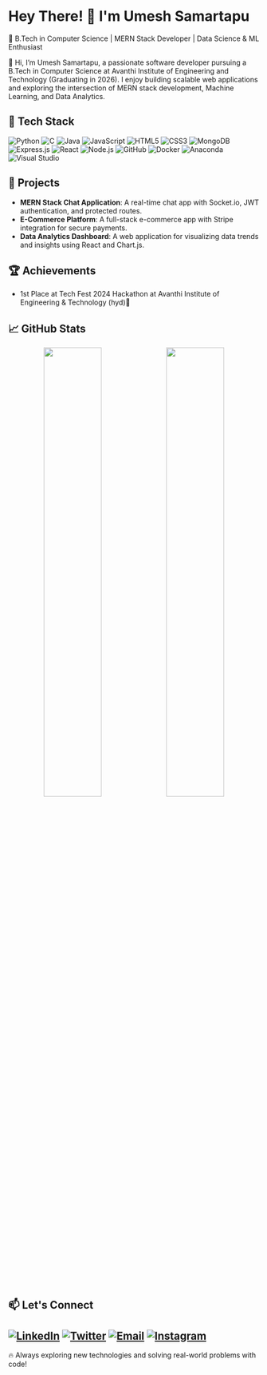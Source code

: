 # Hey There! 👋 I'm Umesh Samartapu

🚀 B.Tech in Computer Science | MERN Stack Developer | Data Science & ML Enthusiast

👋 Hi, I’m Umesh Samartapu, a passionate software developer pursuing a B.Tech in Computer Science at Avanthi Institute of Engineering and Technology (Graduating in 2026). I enjoy building scalable web applications and exploring the intersection of MERN stack development, Machine Learning, and Data Analytics.

## 🔧 Tech Stack

![Python](https://img.shields.io/badge/-Python-3776AB?style=flat-square&logo=python&logoColor=white)
![C](https://img.shields.io/badge/-C-A8B400?style=flat-square&logo=c&logoColor=white)
![Java](https://img.shields.io/badge/-Java-007396?style=flat-square&logo=java&logoColor=white)
![JavaScript](https://img.shields.io/badge/-JavaScript-F7DF1E?style=flat-square&logo=javascript&logoColor=black)
![HTML5](https://img.shields.io/badge/-HTML5-E34F26?style=flat-square&logo=html5&logoColor=white)
![CSS3](https://img.shields.io/badge/-CSS3-1572B6?style=flat-square&logo=css3&logoColor=white)
![MongoDB](https://img.shields.io/badge/-MongoDB-47A248?style=flat-square&logo=mongodb&logoColor=white)
![Express.js](https://img.shields.io/badge/-Express.js-000000?style=flat-square&logo=express&logoColor=white)
![React](https://img.shields.io/badge/-React-61DAFB?style=flat-square&logo=react&logoColor=black)
![Node.js](https://img.shields.io/badge/-Node.js-339933?style=flat-square&logo=node.js&logoColor=white)
![GitHub](https://img.shields.io/badge/-GitHub-181717?style=flat-square&logo=github&logoColor=white)
![Docker](https://img.shields.io/badge/-Docker-2496ED?style=flat-square&logo=docker&logoColor=white)
![Anaconda](https://img.shields.io/badge/-Anaconda-44A833?style=flat-square&logo=anaconda&logoColor=white)
![Visual Studio](https://img.shields.io/badge/-Visual%20Studio-5C2D91?style=flat-square&logo=visual-studio&logoColor=white)

## 🌟 Projects

- **MERN Stack Chat Application**: A real-time chat app with Socket.io, JWT authentication, and protected routes.
- **E-Commerce Platform**: A full-stack e-commerce app with Stripe integration for secure payments.
- **Data Analytics Dashboard**: A web application for visualizing data trends and insights using React and Chart.js.

## 🏆 Achievements

- 1st Place at Tech Fest 2024 Hackathon at Avanthi Institute of Engineering & Technology (hyd)🏅

## 📈 GitHub Stats

<p align="center">
  <img src="https://github-readme-streak-stats.herokuapp.com/?user=UmeshSamartapu&theme=radical&hide_border=true" width="48%" />
  <img src="https://github-readme-stats.vercel.app/api?username=UmeshSamartapu&show_icons=true&theme=radical&hide_border=true" width="48%" />
</p>

## 📫 Let's Connect

[![LinkedIn](https://img.shields.io/badge/-LinkedIn-0077B5?style=flat-square&logo=linkedin&logoColor=white)](https://www.linkedin.com/in/umesh-samartapu-42793025a?utm_source=share&utm_campaign=share_via&utm_content=profile&utm_medium=android_app)
[![Twitter](https://img.shields.io/badge/-Twitter-1DA1F2?style=flat-square&logo=twitter&logoColor=white)](https://x.com/umeshsamartapu?t=graUTdTs4QlUc3a5OOH7hA&s=09)
[![Email](https://img.shields.io/badge/-Email-D14836?style=flat-square&logo=gmail&logoColor=white)](mailto:umeshsamartapu@gmail.com)
[![Instagram](https://img.shields.io/badge/-Instagram-E4405F?style=flat-square&logo=instagram&logoColor=white)](https://www.instagram.com/umeshsamartapu?igsh=MWsxbWVzbHd0bDgyag==)
---

🔥 Always exploring new technologies and solving real-world problems with code!
